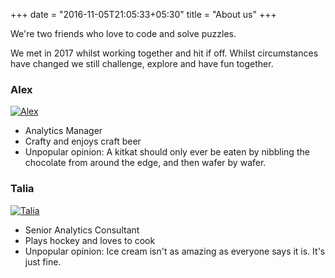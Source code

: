 +++
date = "2016-11-05T21:05:33+05:30"
title = "About us"
+++

We're two friends who love to code and solve puzzles. 

We met in 2017 whilst working together and hit if off. Whilst circumstances have changed we still challenge, explore and have fun together.

### Alex
[![Alex](https://scontent-lht6-1.cdninstagram.com/vp/5278f010a8dc3d1e86f144ad8210f014/5E6C64EF/t51.2885-19/s320x320/51815110_299292544090570_462925984778158080_n.jpg?_nc_ht=scontent-lht6-1.cdninstagram.com)](https://www.instagram.com/burrowalex/)

* Analytics Manager
* Crafty and enjoys craft beer
* Unpopular opinion: A kitkat should only ever be eaten by nibbling the chocolate from around the edge, and then wafer by wafer.


### Talia
[![Talia](https://scontent-lht6-1.xx.fbcdn.net/v/t1.0-9/26229426_10159836890010055_4505050740629539105_n.jpg?_nc_cat=102&_nc_ohc=cmae6oqxb-8AQktxUO9unjuOpLO19KBNN8jKPnfOKhLVzrKkmnyTGINFw&_nc_ht=scontent-lht6-1.xx&oh=7cd901069d65ff9db3695a4bce087098&oe=5E8B6BB3)](https://www.instagram.com/talia.or/)


* Senior Analytics Consultant
* Plays hockey and loves to cook
* Unpopular opinion: Ice cream isn't as amazing as everyone says it is. It's just fine.